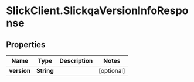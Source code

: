 # SlickClient.SlickqaVersionInfoResponse

## Properties
Name | Type | Description | Notes
------------ | ------------- | ------------- | -------------
**version** | **String** |  | [optional] 


